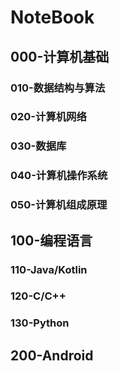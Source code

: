 # NoteBook

## 000-计算机基础

### 010-数据结构与算法

### 020-计算机网络

### 030-数据库

### 040-计算机操作系统

### 050-计算机组成原理

## 100-编程语言

### 110-Java/Kotlin

### 120-C/C++

### 130-Python

## 200-Android





